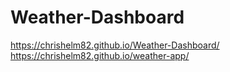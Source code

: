 # Weather-Dashboard
https://chrishelm82.github.io/Weather-Dashboard/
https://chrishelm82.github.io/weather-app/
